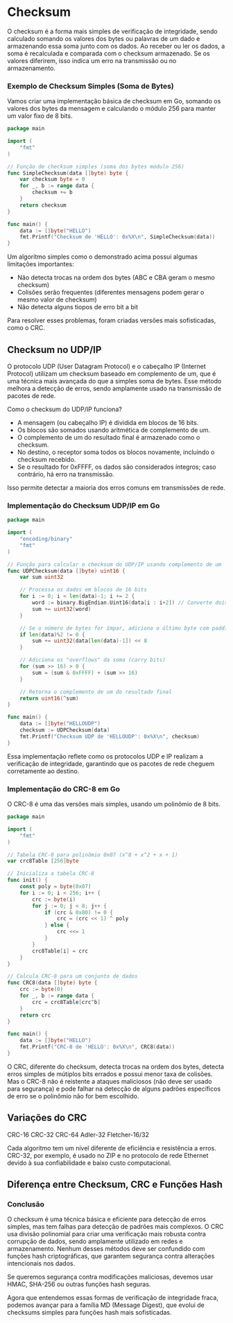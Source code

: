 # Checksum

O checksum é a forma mais simples de verificação de integridade, sendo calculado somando os valores dos bytes ou palavras de um dado e armazenando essa soma junto com os dados. Ao receber ou ler os dados, a soma é recalculada e comparada com o checksum armazenado. Se os valores diferirem, isso indica um erro na transmissão ou no armazenamento.

### Exemplo de Checksum Simples (Soma de Bytes)

Vamos criar uma implementação básica de checksum em Go, somando os valores dos bytes da mensagem e calculando o módulo 256 para manter um valor fixo de 8 bits.

```go
package main

import (
	"fmt"
)

// Função de checksum simples (soma dos bytes módulo 256)
func SimpleChecksum(data []byte) byte {
	var checksum byte = 0
	for _, b := range data {
		checksum += b
	}
	return checksum
}

func main() {
	data := []byte("HELLO")
	fmt.Printf("Checksum de 'HELLO': 0x%X\n", SimpleChecksum(data))
}
```

Um algorítmo simples como o demonstrado acima possui algumas limitações importantes:

- Não detecta trocas na ordem dos bytes (ABC e CBA geram o mesmo checksum)
- Colisões serão frequentes (diferentes mensagens podem gerar o mesmo valor de checksum)
- Não detecta alguns tiopos de erro bit a bit

Para resolver esses problemas, foram criadas versões mais sofisticadas, como o CRC.

## Checksum no UDP/IP

O protocolo UDP (User Datagram Protocol) e o cabeçalho IP (Internet Protocol) utilizam um checksum baseado em complemento de um, que é uma técnica mais avançada do que a simples soma de bytes. Esse método melhora a detecção de erros, sendo amplamente usado na transmissão de pacotes de rede.

Como o checksum do UDP/IP funciona?

- A mensagem (ou cabeçalho IP) é dividida em blocos de 16 bits.
- Os blocos são somados usando aritmética de complemento de um.
- O complemento de um do resultado final é armazenado como o checksum.
- No destino, o receptor soma todos os blocos novamente, incluindo o checksum recebido.
- Se o resultado for 0xFFFF, os dados são considerados íntegros; caso contrário, há erro na transmissão.

Isso permite detectar a maioria dos erros comuns em transmissões de rede.

### Implementação do Checksum UDP/IP em Go

```go
package main

import (
	"encoding/binary"
	"fmt"
)

// Função para calcular o checksum do UDP/IP usando complemento de um
func UDPChecksum(data []byte) uint16 {
	var sum uint32

	// Processa os dados em blocos de 16 bits
	for i := 0; i < len(data)-1; i += 2 {
		word := binary.BigEndian.Uint16(data[i : i+2]) // Converte dois bytes em um uint16
		sum += uint32(word)
	}

	// Se o número de bytes for ímpar, adiciona o último byte com padding
	if len(data)%2 != 0 {
		sum += uint32(data[len(data)-1]) << 8
	}

	// Adiciona os "overflows" da soma (carry bits)
	for (sum >> 16) > 0 {
		sum = (sum & 0xFFFF) + (sum >> 16)
	}

	// Retorna o complemento de um do resultado final
	return uint16(^sum)
}

func main() {
	data := []byte("HELLOUDP")
	checksum := UDPChecksum(data)
	fmt.Printf("Checksum UDP de 'HELLOUDP': 0x%X\n", checksum)
}

```

Essa implementação reflete como os protocolos UDP e IP realizam a verificação de integridade, garantindo que os pacotes de rede cheguem corretamente ao destino.

### Implementação do CRC-8 em Go

O CRC-8 é uma das versões mais simples, usando um polinômio de 8 bits.


```go
package main

import (
	"fmt"
)

// Tabela CRC-8 para polinômio 0x07 (x^8 + x^2 + x + 1)
var crc8Table [256]byte

// Inicializa a tabela CRC-8
func init() {
	const poly = byte(0x07)
	for i := 0; i < 256; i++ {
		crc := byte(i)
		for j := 0; j < 8; j++ {
			if (crc & 0x80) != 0 {
				crc = (crc << 1) ^ poly
			} else {
				crc <<= 1
			}
		}
		crc8Table[i] = crc
	}
}

// Calcula CRC-8 para um conjunto de dados
func CRC8(data []byte) byte {
	crc := byte(0)
	for _, b := range data {
		crc = crc8Table[crc^b]
	}
	return crc
}

func main() {
	data := []byte("HELLO")
	fmt.Printf("CRC-8 de 'HELLO': 0x%X\n", CRC8(data))
}
```

O CRC, diferente do checksum, detecta trocas na ordem dos bytes, detecta erros simples de mútiplos bits errados e possui menor taxa de colisões. Mas o CRC-8 não é reistente a ataques maliciosos (não deve ser usado para segurança) e pode falhar na detecção de alguns padrões específicos de erro se o polinômio não for bem escolhido.


## Variações do CRC

CRC-16
CRC-32
CRC-64
Adler-32
Fletcher-16/32

Cada algoritmo tem um nível diferente de eficiência e resistência a erros. CRC-32, por exemplo, é usado no ZIP e no protocolo de rede Ethernet devido à sua confiabilidade e baixo custo computacional.

## Diferença entre Checksum, CRC e Funções Hash


### Conclusão


O checksum é uma técnica básica e eficiente para detecção de erros simples, mas tem falhas para detecção de padrões mais complexos. O CRC usa divisão polinomial para criar uma verificação mais robusta contra corrupção de dados, sendo amplamente utilizado em redes e armazenamento. Nenhum desses métodos deve ser confundido com funções hash criptográficas, que garantem segurança contra alterações intencionais nos dados.

Se queremos segurança contra modificações maliciosas, devemos usar HMAC, SHA-256 ou outras funções hash seguras.

Agora que entendemos essas formas de verificação de integridade fraca, podemos avançar para a família MD (Message Digest), que evolui de checksums simples para funções hash mais sofisticadas.

